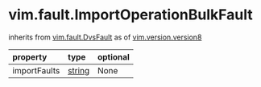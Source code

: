 vim.fault.ImportOperationBulkFault
==================================
inherits from [vim.fault.DvsFault](docs/vim.fault.DvsFault.md)
as of [vim.version.version8](docs/vim.version.md)

| property | type | optional |
|:---------|:-----|:---------|
| importFaults | [string](string.md "string") | None |
